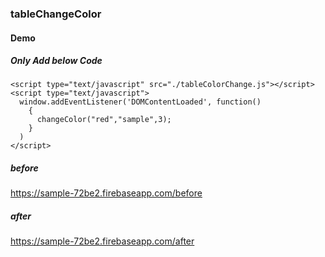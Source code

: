 ### tableChangeColor

#### Demo
##### Only Add below Code
```
<script type="text/javascript" src="./tableColorChange.js"></script>  
<script type="text/javascript">
  window.addEventListener('DOMContentLoaded', function()
    {
      changeColor("red","sample",3);
    }
  )
</script>    
```
##### before
https://sample-72be2.firebaseapp.com/before
##### after
https://sample-72be2.firebaseapp.com/after
